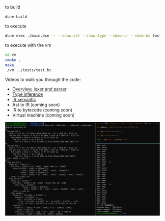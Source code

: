 to build
```bash
dune build
```
to execute
```bash
dune exec ./main.exe -- --show-ast --show-type --show-ir --show-bc tests/test.ml
```

to execute with the vm
```bash
cd vm
cmake .
make
./vm ../tests/test.bc
```

Videos to walk you through the code:

* [Overview, lexer and parser](https://youtu.be/F9MhBISX10s)
* [Type inference](https://youtu.be/bTvyqp4hu-c)
* [IR semantic](https://youtu.be/BfbEPpfuOiw)
* Ast to IR (coming soon)
* IR to bytecode (coming soon)
* Virtual machine (coming soon)

![screen](screen.png)
